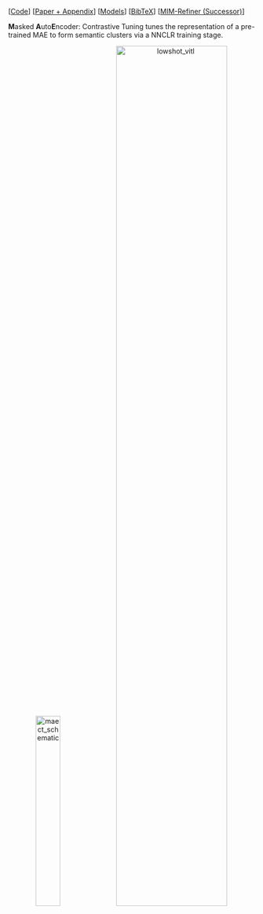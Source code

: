 [[Code](https://github.com/ml-jku/MAE-CT)] [[Paper + Appendix](https://arxiv.org/abs/2304.10520)] [[Models](https://github.com/ml-jku/MAE-CT#pretrained-checkpoints)] [[BibTeX](https://github.com/ml-jku/MAE-CT#citation)] [[MIM-Refiner (Successor)](https://ml-jku.github.io/MIM-Refiner/)]

**M**asked **A**uto**E**ncoder: Contrastive Tuning tunes the representation of a pre-trained MAE to form semantic clusters via a NNCLR training stage.

<p align="center">
<img width="31.5%" alt="maect_schematic" src="https://raw.githubusercontent.com/ml-jku/MAE-CT/main/.github/schematic_contrastive_tuning.svg">
<img width="67%" alt="lowshot_vitl" src="https://raw.githubusercontent.com/ml-jku/MAE-CT/main/.github/lowshot_aug_L_white.svg">
</p>


